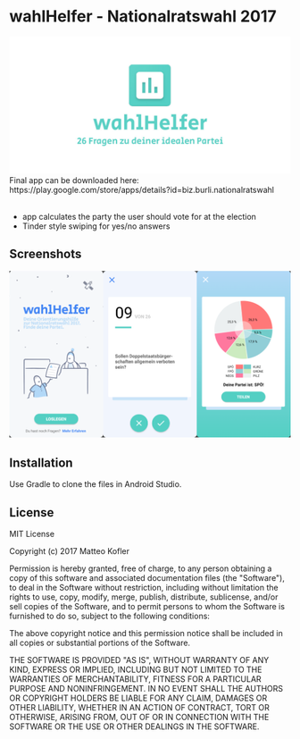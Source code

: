 # wahlHelfer - Nationalratswahl 2017
<img src="https://github.com/burliEnterprises/nationalratswahl-app/blob/master/graphics/screen/play_header.jpg" />
<br/>
Final app can be downloaded here:<br/>
https://play.google.com/store/apps/details?id=biz.burli.nationalratswahl
<br/><br/>

- app calculates the party the user should vote for at the election
- Tinder style swiping for yes/no answers

## Screenshots
<img src="https://raw.githubusercontent.com/burliEnterprises/nationalratswahl-app/master/graphics/screen/combin.png" />

## Installation
Use Gradle to clone the files in Android Studio.


## License
MIT License

Copyright (c) 2017 Matteo Kofler

Permission is hereby granted, free of charge, to any person obtaining a copy
of this software and associated documentation files (the "Software"), to deal
in the Software without restriction, including without limitation the rights
to use, copy, modify, merge, publish, distribute, sublicense, and/or sell
copies of the Software, and to permit persons to whom the Software is
furnished to do so, subject to the following conditions:

The above copyright notice and this permission notice shall be included in all
copies or substantial portions of the Software.

THE SOFTWARE IS PROVIDED "AS IS", WITHOUT WARRANTY OF ANY KIND, EXPRESS OR
IMPLIED, INCLUDING BUT NOT LIMITED TO THE WARRANTIES OF MERCHANTABILITY,
FITNESS FOR A PARTICULAR PURPOSE AND NONINFRINGEMENT. IN NO EVENT SHALL THE
AUTHORS OR COPYRIGHT HOLDERS BE LIABLE FOR ANY CLAIM, DAMAGES OR OTHER
LIABILITY, WHETHER IN AN ACTION OF CONTRACT, TORT OR OTHERWISE, ARISING FROM,
OUT OF OR IN CONNECTION WITH THE SOFTWARE OR THE USE OR OTHER DEALINGS IN THE
SOFTWARE.
